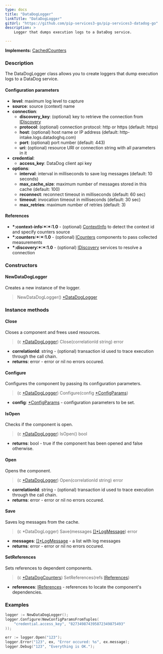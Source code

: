 ```yaml
---
type: docs
title: "DataDogLogger"
linkTitle: "DataDogLogger"
gitUrl: "https://github.com/pip-services3-go/pip-services3-datadog-go"
description: >
    Logger that dumps execution logs to a DataDog service.

---
```


**Implements:** [CachedCounters](../../../components/count/cached_counters/)

### Description
The DataDogLogger class allows you to create loggers that dump execution logs to a DataDog service.


#### Configuration parameters

- **level**: maximum log level to capture
- **source**: source (context) name
- **connection**:
    - **discovery_key**: (optional) key to retrieve the connection from [IDiscovery](../../../components/connect/idiscovery)
    - **protocol**: (optional) connection protocol: http or https (default: https)
    - **host**: (optional) host name or IP address (default: http-intake.logs.datadoghq.com)
    - **port**: (optional) port number (default: 443)
    - **uri**: (optional) resource URI or connection string with all parameters in it
- **credential**:
    - **access_key**: DataDog client api key
- **options**:
    - **interval**: interval in milliseconds to save log messages (default: 10 seconds)
    - **max_cache_size**: maximum number of messages stored in this cache (default: 100)
    - **reconnect**: reconnect timeout in milliseconds (default: 60 sec)
    - **timeout**: invocation timeout in milliseconds (default: 30 sec)
    - **max_retries**: maximum number of retries (default: 3)



#### References

- **\*:context-info:\*:\*:1.0** - (optional) [ContextInfo](../../../components/info/context_info) to detect the context id and specify counters source
- **\*:counters:\*:\*:1.0** - (optional) [ICounters](../../../components/count/icounters) components to pass collected measurements
- **\*:discovery:\*:\*:1.0** - (optional) [IDiscovery](../../../components/connect/idiscovery) services to resolve a connection

### Constructors

#### NewDataDogLogger
Creates a new instance of the logger.

> NewDataDogLogger() [*DataDogLogger]()


### Instance methods

#### Close
Closes a component and frees used resources.

> (c [*DataDogLogger]()) Close(correlationId string) error

- **correlationId**: string - (optional) transaction id used to trace execution through the call chain.
- **returns**: error - error or nil no errors occured.


#### Configure
Configures the component by passing its configuration parameters. 

> (c [*DataDogLogger]()) Configure(config [*ConfigParams](../../../commons/config/config_params))

- **config**: [*ConfigParams](../../../commons/config/config_params) - configuration parameters to be set.

#### IsOpen
Checks if the component is open.

> (c [*DataDogLogger]()) IsOpen() bool

- **returns**: bool - true if the component has been opened and false otherwise.


#### Open
Opens the component.

> (c [*DataDogLogger]()) Open(correlationId string) error

- **correlationId**: string - (optional) transaction id used to trace execution through the call chain.
- **returns**: error - error or nil no errors occured.


#### Save
Saves log messages from the cache.

> (c *DataDogLogger) Save(messages [[]*LogMessage](../../../components/log/log_message)) error

- **messages**: [[]*LogMessage](../../../components/log/log_message) - a list with log messages
- **returns**: error - error or nil no errors occured.


#### SetReferences
Sets references to dependent components.

> (c [*DataDogCounters]()) SetReferences(refs [IReferences](../../../commons/refer/ireferences))

- **references**: [IReferences](../../../commons/refer/ireferences) - references to locate the component's dependencies.


### Examples

```go
logger := NewDataDogLogger();
logger.Configure(NewConfigParamsFromTuples(
    "credential.access_key", "827349874395872349875493"
));

err := logger.Open("123");
logger.Error("123", ex, "Error occured: %s", ex.message);
logger.Debug("123", "Everything is OK.");
```

